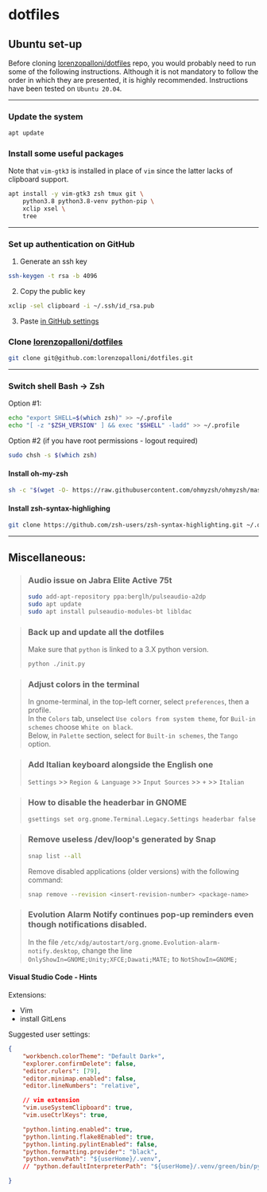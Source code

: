 # dotfiles

## Ubuntu set-up
Before cloning [lorenzopalloni/dotfiles](https://github.com/lorenzopalloni/dotfiles) repo, you would probably need to run some of the following instructions. Although it is not mandatory to follow the order in which they are presented, it is highly recommended. Instructions have been tested on `Ubuntu 20.04`.

---
### Update the system
```sh
apt update
```

### Install some useful packages
Note that `vim-gtk3` is installed in place of `vim` since the latter lacks of clipboard support.
```sh
apt install -y vim-gtk3 zsh tmux git \
    python3.8 python3.8-venv python-pip \
    xclip xsel \
    tree
```
---
### Set up authentication on GitHub
1. Generate an ssh key
```sh
ssh-keygen -t rsa -b 4096
```
2. Copy the public key
```sh
xclip -sel clipboard -i ~/.ssh/id_rsa.pub
```
3. Paste [in GitHub settings](https://github.com/settings/keys)

### Clone [lorenzopalloni/dotfiles](https://github.com/lorenzopalloni/dotfiles)
```sh
git clone git@github.com:lorenzopalloni/dotfiles.git
```
---

### Switch shell Bash -> Zsh
Option #1:
```sh
echo "export SHELL=$(which zsh)" >> ~/.profile
echo "[ -z "$ZSH_VERSION" ] && exec "$SHELL" -ladd" >> ~/.profile
```
Option #2 (if you have root permissions - logout required)
```sh
sudo chsh -s $(which zsh)
```

#### Install oh-my-zsh
```sh
sh -c "$(wget -O- https://raw.githubusercontent.com/ohmyzsh/ohmyzsh/master/tools/install.sh)"
```

####  Install zsh-syntax-highlighing
```sh
git clone https://github.com/zsh-users/zsh-syntax-highlighting.git ~/.oh-my-zsh/custom/plugins/zsh-syntax-highlighting
```
---

## Miscellaneous:

> ### Audio issue on Jabra Elite Active 75t
> ```sh
> sudo add-apt-repository ppa:berglh/pulseaudio-a2dp
> sudo apt update
> sudo apt install pulseaudio-modules-bt libldac
> ```

> ### Back up and update all the dotfiles
> Make sure that `python` is linked to a 3.X python version.
> ```sh
> python ./init.py
> ```

> ### Adjust colors in the terminal  
> In gnome-terminal, in the top-left corner, select `preferences`, then a profile.  
> In the `Colors` tab, unselect `Use colors from system theme`, for `Buil-in schemes` choose `White on black`.  
> Below, in `Palette` section, select for `Built-in schemes`, the `Tango` option.  

> ### Add Italian keyboard alongside the English one
> `Settings` >> `Region & Language` >> `Input Sources` >> `+` >> `Italian`

> ### How to disable the headerbar in GNOME
> ```sh
> gsettings set org.gnome.Terminal.Legacy.Settings headerbar false
> ```

> ### Remove useless /dev/loop's generated by Snap
> ```sh
> snap list --all
> ```
> Remove disabled applications (older versions) with the following command:
> ```sh
> snap remove --revision <insert-revision-number> <package-name>
> ```

> ### Evolution Alarm Notify continues pop-up reminders even though notifications disabled.
> In the file `/etc/xdg/autostart/org.gnome.Evolution-alarm-notify.desktop`, change the line
> `OnlyShowIn=GNOME;Unity;XFCE;Dawati;MATE;` to `NotShowIn=GNOME;`

#### Visual Studio Code - Hints
Extensions:
- Vim
- install GitLens

Suggested user settings:
```json
{
    "workbench.colorTheme": "Default Dark+",
    "explorer.confirmDelete": false,
    "editor.rulers": [79],
    "editor.minimap.enabled": false,
    "editor.lineNumbers": "relative",

    // vim extension
    "vim.useSystemClipboard": true,
    "vim.useCtrlKeys": true,

    "python.linting.enabled": true,
    "python.linting.flake8Enabled": true,
    "python.linting.pylintEnabled": false,
    "python.formatting.provider": "black",
    "python.venvPath": "${userHome}/.venv",
    // "python.defaultInterpreterPath": "${userHome}/.venv/green/bin/python",

}
```
